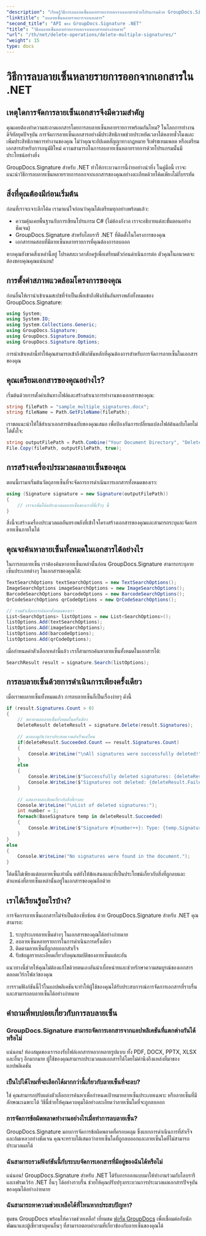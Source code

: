 ```yaml
---
"description": "เรียนรู้วิธีการลบลายเซ็นหลายรายการออกจากเอกสารด้วยโปรแกรมด้วย GroupDocs.Signature สำหรับ .NET ระบบการจัดการเอกสารที่ง่าย มีประสิทธิภาพ และทรงพลัง"
"linktitle": "ลบลายเซ็นหลายรายการจากเอกสาร"
"second_title": "API ของ GroupDocs.Signature .NET"
"title": "วิธีลบลายเซ็นหลายรายการออกจากเอกสารอย่างง่ายดาย"
"url": "/th/net/delete-operations/delete-multiple-signatures/"
"weight": 15
type: docs
---
```

# วิธีการลบลายเซ็นหลายรายการออกจากเอกสารใน .NET

## เหตุใดการจัดการลายเซ็นเอกสารจึงมีความสำคัญ

คุณเคยต้องทำความสะอาดเอกสารโดยการลบลายเซ็นหลายรายการพร้อมกันไหม? ในโลกการทำงานดิจิทัลยุคปัจจุบัน การจัดการลายเซ็นเอกสารอย่างมีประสิทธิภาพช่วยประหยัดเวลาได้หลายชั่วโมงและเพิ่มประสิทธิภาพการทำงานของคุณ ไม่ว่าคุณจะอัปเดตสัญญาทางกฎหมาย รีเฟรชเทมเพลต หรือเตรียมเอกสารสำหรับการอนุมัติใหม่ ความสามารถในการลบลายเซ็นหลายรายการด้วยโปรแกรมนั้นมีประโยชน์อย่างยิ่ง

GroupDocs.Signature สำหรับ .NET ทำให้กระบวนการนี้ง่ายอย่างน่าทึ่ง ในคู่มือนี้ เราจะแนะนำวิธีการลบลายเซ็นหลายรายการออกจากเอกสารของคุณอย่างละเอียดด้วยโค้ดเพียงไม่กี่บรรทัด

## สิ่งที่คุณต้องมีก่อนเริ่มต้น

ก่อนที่เราจะเจาะลึกโค้ด เรามาแน่ใจก่อนว่าคุณได้เตรียมทุกอย่างพร้อมแล้ว:

* ความคุ้นเคยพื้นฐานกับการเขียนโปรแกรม C# (ไม่ต้องกังวล เราจะอธิบายแต่ละขั้นตอนอย่างชัดเจน)
* GroupDocs.Signature สำหรับไลบรารี .NET ที่ติดตั้งในโครงการของคุณ
* เอกสารทดสอบที่มีลายเซ็นหลายรายการที่คุณต้องการลบออก

หากคุณยังขาดสิ่งเหล่านี้อยู่ โปรดสละเวลาสักครู่เพื่อเตรียมตัวก่อนดำเนินการต่อ ตัวคุณในอนาคตจะต้องขอบคุณคุณแน่นอน!

## การตั้งค่าสภาพแวดล้อมโครงการของคุณ

ก่อนอื่นให้เรานำเข้าเนมสเปซที่จำเป็นเพื่อเข้าถึงฟังก์ชันอันทรงพลังทั้งหมดของ GroupDocs.Signature:

```csharp
using System;
using System.IO;
using System.Collections.Generic;
using GroupDocs.Signature;
using GroupDocs.Signature.Domain;
using GroupDocs.Signature.Options;
```

การนำเข้าเหล่านี้ทำให้คุณสามารถเข้าถึงฟังก์ชันหลักที่คุณต้องการสำหรับการจัดการลายเซ็นในเอกสารของคุณ

## คุณเตรียมเอกสารของคุณอย่างไร?

เริ่มต้นด้วยการตั้งค่าเส้นทางไฟล์และสร้างสำเนาการทำงานของเอกสารของคุณ:

```csharp
string filePath = "sample_multiple_signatures.docx";
string fileName = Path.GetFileName(filePath);
```

เราขอแนะนำให้ใช้สำเนาเอกสารต้นฉบับของคุณเสมอ เพื่อป้องกันการเปลี่ยนแปลงไฟล์ต้นฉบับโดยไม่ได้ตั้งใจ:

```csharp
string outputFilePath = Path.Combine("Your Document Directory", "DeleteMultiple", fileName);
File.Copy(filePath, outputFilePath, true);
```

## การสร้างเครื่องประมวลผลลายเซ็นของคุณ

ตอนนี้เรามาเริ่มต้นวัตถุลายเซ็นที่จะจัดการการดำเนินการเอกสารทั้งหมดของเรา:

```csharp
using (Signature signature = new Signature(outputFilePath))
{
    // เราจะเพิ่มโค้ดประมวลผลลายเซ็นของเราที่นี่เร็วๆ นี้
}
```

สิ่งนี้จะสร้างเครื่องประมวลผลอันทรงพลังที่เข้าใจโครงสร้างเอกสารของคุณและสามารถระบุและจัดการลายเซ็นภายในได้

## คุณจะค้นหาลายเซ็นทั้งหมดในเอกสารได้อย่างไร

ในการลบลายเซ็น เราต้องค้นหาลายเซ็นเหล่านั้นก่อน GroupDocs.Signature สามารถระบุลายเซ็นประเภทต่างๆ ในเอกสารของคุณได้:

```csharp
TextSearchOptions textSearchOptions = new TextSearchOptions();
ImageSearchOptions imageSearchOptions = new ImageSearchOptions();
BarcodeSearchOptions barcodeOptions = new BarcodeSearchOptions();
QrCodeSearchOptions qrCodeOptions = new QrCodeSearchOptions();

// รวมตัวเลือกการค้นหาทั้งหมดของเรา
List<SearchOptions> listOptions = new List<SearchOptions>();
listOptions.Add(textSearchOptions);
listOptions.Add(imageSearchOptions);
listOptions.Add(barcodeOptions);
listOptions.Add(qrCodeOptions);
```

เมื่อกำหนดค่าตัวเลือกเหล่านี้แล้ว เราก็สามารถค้นหาลายเซ็นทั้งหมดในเอกสารได้:

```csharp
SearchResult result = signature.Search(listOptions);
```

## การลบลายเซ็นด้วยการดำเนินการเพียงครั้งเดียว

เมื่อเราพบลายเซ็นทั้งหมดแล้ว การลบลายเซ็นก็เป็นเรื่องง่ายๆ ดังนี้

```csharp
if (result.Signatures.Count > 0)
{
    // พยายามลบลายเซ็นทั้งหมดในครั้งเดียว
    DeleteResult deleteResult = signature.Delete(result.Signatures);
    
    // มาลองดูกันว่าเราประสบความสำเร็จแค่ไหน
    if(deleteResult.Succeeded.Count == result.Signatures.Count)
    {
        Console.WriteLine("\nAll signatures were successfully deleted!");                        
    }
    else
    {
        Console.WriteLine($"Successfully deleted signatures: {deleteResult.Succeeded.Count}");
        Console.WriteLine($"Signatures not deleted: {deleteResult.Failed.Count}");
    }
    
    // แสดงรายละเอียดเกี่ยวกับสิ่งที่เราลบ
    Console.WriteLine("\nList of deleted signatures:");
    int number = 1;
    foreach(BaseSignature temp in deleteResult.Succeeded)
    {
        Console.WriteLine($"Signature #{number++}: Type: {temp.SignatureType} Id:{temp.SignatureId}, Location: {temp.Left}x{temp.Top}. Size: {temp.Width}x{temp.Height}");
    }
}
else
{
    Console.WriteLine("No signatures were found in the document.");
}
```

โค้ดนี้ไม่เพียงแต่ลบลายเซ็นเท่านั้น แต่ยังให้ข้อเสนอแนะที่เป็นประโยชน์เกี่ยวกับสิ่งที่ถูกลบและตำแหน่งที่ลายเซ็นเหล่านั้นอยู่ในเอกสารของคุณอีกด้วย

## เราได้เรียนรู้อะไรบ้าง?

การจัดการลายเซ็นเอกสารไม่จำเป็นต้องซับซ้อน ด้วย GroupDocs.Signature สำหรับ .NET คุณสามารถ:

1. ระบุประเภทลายเซ็นต่างๆ ในเอกสารของคุณได้อย่างง่ายดาย
2. ลบลายเซ็นหลายรายการในการดำเนินการครั้งเดียว
3. ติดตามลายเซ็นที่ถูกลบออกสำเร็จ
4. รับข้อมูลรายละเอียดเกี่ยวกับคุณสมบัติของลายเซ็นแต่ละอัน

แนวทางนี้ช่วยให้คุณไม่ต้องแก้ไขด้วยตนเองอันน่าเบื่อหน่ายและช่วยรักษาความสมบูรณ์ของเอกสารตลอดเวิร์กโฟลว์ของคุณ

การรวมฟังก์ชันนี้ไว้ในแอปพลิเคชันจะทำให้ผู้ใช้ของคุณได้รับประสบการณ์การจัดการเอกสารที่ราบรื่นและสามารถลบลายเซ็นได้อย่างง่ายดาย

## คำถามที่พบบ่อยเกี่ยวกับการลบลายเซ็น

### GroupDocs.Signature สามารถจัดการเอกสารจากแอปพลิเคชันที่แตกต่างกันได้หรือไม่
แน่นอน! ห้องสมุดของเรารองรับไฟล์เอกสารหลากหลายรูปแบบ ทั้ง PDF, DOCX, PPTX, XLSX และอื่นๆ อีกมากมาย ผู้ใช้ของคุณสามารถประมวลผลเอกสารได้โดยไม่คำนึงถึงแหล่งที่มาของแอปพลิเคชัน

### เป็นไปได้ไหมที่จะเลือกได้มากกว่านี้เกี่ยวกับลายเซ็นที่จะลบ?
ใช่ คุณสามารถปรับแต่งตัวเลือกการค้นหาเพื่อกำหนดเป้าหมายลายเซ็นประเภทเฉพาะ หรือลายเซ็นที่มีลักษณะเฉพาะได้ วิธีนี้ช่วยให้คุณควบคุมได้อย่างละเอียดว่าลายเซ็นใดที่จะถูกลบออก

### การจัดการข้อผิดพลาดทำงานอย่างไรเมื่อทำการลบลายเซ็น?
GroupDocs.Signature มอบการจัดการข้อผิดพลาดที่ครอบคลุม ซึ่งแยกการดำเนินการที่สำเร็จและล้มเหลวอย่างชัดเจน คุณจะทราบได้เสมอว่าลายเซ็นใดที่ถูกลบออกและลายเซ็นใดที่ไม่สามารถประมวลผลได้

### ฉันสามารถรวมฟังก์ชันนี้กับระบบจัดการเอกสารที่มีอยู่ของฉันได้หรือไม่
แน่นอน! GroupDocs.Signature สำหรับ .NET ได้รับการออกแบบมาให้ทำงานร่วมกับไลบรารีและเฟรมเวิร์ก .NET อื่นๆ ได้อย่างราบรื่น ช่วยให้คุณปรับปรุงกระบวนการประมวลผลเอกสารปัจจุบันของคุณได้อย่างง่ายดาย

### ฉันสามารถหาความช่วยเหลือได้ที่ไหนหากประสบปัญหา?
ชุมชน GroupDocs พร้อมให้ความช่วยเหลือ! เยี่ยมชม [ฟอรั่ม GroupDocs](https://forum.groupdocs.com/c/signature/13) เพื่อเชื่อมต่อกับนักพัฒนาและผู้เชี่ยวชาญคนอื่นๆ ที่สามารถตอบคำถามที่เกี่ยวข้องกับลายเซ็นของคุณได้